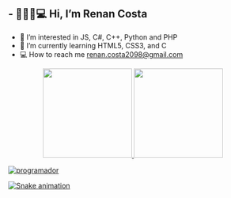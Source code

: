 ## - 👨🏻‍💻💻 Hi, I’m Renan Costa
- 🧠 I’m interested in JS, C#, C++, Python and PHP                                    
- 📕 I’m currently learning HTML5, CSS3, and C
- 💻 How to reach me renan.costa2098@gmail.com
<div align="center">
  <a href="https://github.com/renanzitoo">
  <img height="180em" src="https://github-readme-stats.vercel.app/api?username=renanzitoo&show_icons=true&theme=tokyonight&include_all_commits=true&count_private=true"/>
  <img height="180em" src="https://github-readme-stats.vercel.app/api/top-langs/?username=renanzitoo&layout=compact&langs_count=7&theme=tokyonight"/>
</div>

![programador](https://user-images.githubusercontent.com/91814882/138362919-1e742c6e-7bcf-4551-80b9-8b97504ed601.gif)
  
![Snake animation](https://github.com/renanzitoo/renanzitoo/blob/output/github-contribution-grid-snake.svg)

